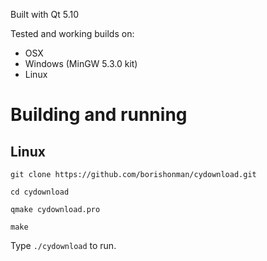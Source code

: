 Built with Qt 5.10

Tested and working builds on:
* OSX
* Windows (MinGW 5.3.0 kit)
* Linux

# Building and running

## Linux
`git clone https://github.com/borishonman/cydownload.git`

`cd cydownload`

`qmake cydownload.pro`

`make`

Type `./cydownload` to run.

